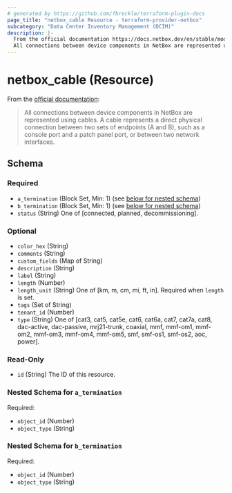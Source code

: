 ```yaml
---
# generated by https://github.com/fbreckle/terraform-plugin-docs
page_title: "netbox_cable Resource - terraform-provider-netbox"
subcategory: "Data Center Inventory Management (DCIM)"
description: |-
  From the official documentation https://docs.netbox.dev/en/stable/models/dcim/cable/:
  All connections between device components in NetBox are represented using cables. A cable represents a direct physical connection between two sets of endpoints (A and B), such as a console port and a patch panel port, or between two network interfaces.
---
```


# netbox_cable (Resource)

From the [official documentation](https://docs.netbox.dev/en/stable/models/dcim/cable/):

> All connections between device components in NetBox are represented using cables. A cable represents a direct physical connection between two sets of endpoints (A and B), such as a console port and a patch panel port, or between two network interfaces.



<!-- schema generated by tfplugindocs -->
## Schema

### Required

- `a_termination` (Block Set, Min: 1) (see [below for nested schema](#nestedblock--a_termination))
- `b_termination` (Block Set, Min: 1) (see [below for nested schema](#nestedblock--b_termination))
- `status` (String) One of [connected, planned, decommissioning].

### Optional

- `color_hex` (String)
- `comments` (String)
- `custom_fields` (Map of String)
- `description` (String)
- `label` (String)
- `length` (Number)
- `length_unit` (String) One of [km, m, cm, mi, ft, in]. Required when `length` is set.
- `tags` (Set of String)
- `tenant_id` (Number)
- `type` (String) One of [cat3, cat5, cat5e, cat6, cat6a, cat7, cat7a, cat8, dac-active, dac-passive, mrj21-trunk, coaxial, mmf, mmf-om1, mmf-om2, mmf-om3, mmf-om4, mmf-om5, smf, smf-os1, smf-os2, aoc, power].

### Read-Only

- `id` (String) The ID of this resource.

<a id="nestedblock--a_termination"></a>
### Nested Schema for `a_termination`

Required:

- `object_id` (Number)
- `object_type` (String)


<a id="nestedblock--b_termination"></a>
### Nested Schema for `b_termination`

Required:

- `object_id` (Number)
- `object_type` (String)


